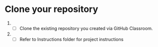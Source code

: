 # Clone your repository
1. - [ ] Clone the existing repository you created via GitHub Classroom.
2. - [ ] Refer to Instructions folder for project instructions